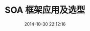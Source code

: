 ---
layout: post
title: "SOA 框架应用及选型"
date: 2014-10-30 22:12:16
comments: true
share: true
description: SOA dubbo
tags:
- dubbo
- SOA
- java
---
